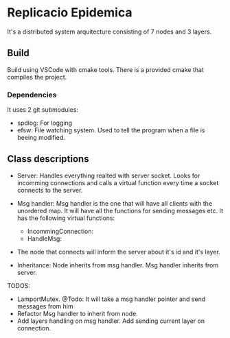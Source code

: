 # Replicacio Epidemica
It's a distributed system arquitecture consisting of 7 nodes and 3 layers. 
## Build 
Build using VSCode with cmake tools. There is a provided cmake that compiles the project.
### Dependencies
It uses 2 git submodules: 
-   spdlog: For logging
-   efsw: File watching system. Used to tell the program when a file is beeing modified.

## Class descriptions

-   Server: Handles everything realted with server socket. Looks for incomming connections and calls a virtual function 
every time a socket connects to the server.
-   Msg handler: Msg handler is the one that will have all clients with the unordered map. It will have all the functions for sending messages etc. It has the following virtual functions:
    -   IncommingConnection:
    -   HandleMsg:

- The node that connects will inform the server about it's id and it's layer.

- Inheritance: Node inherits from msg handler. Msg handler inherits from server.


TODOS:
-   LamportMutex. @Todo: It will take a msg handler pointer and send messages from him
-   Refactor Msg handler to inherit from node. 
-   Add layers handling on msg handler. Add sending current layer on connection.